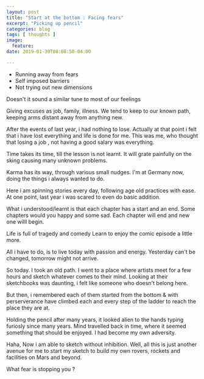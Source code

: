 ```yaml
---
layout: post
title: "Start at the bottom : Facing fears"
excerpt: "Picking up pencil"
categories: blog
tags: [ thoughts ]
image:
  feature:
date: 2019-01-30T08:08:50-04:00

---
```



* Running away from fears
* Self imposed barriers
* Not trying out new dimensions

Doesn't it sound a similar tune to most of our feelings

Giving excuses as job, family, illness. We tend to keep to our known path, keeping arms distant away 
from anything new.

After the events of last year, i had nothing to lose. Actually at that point i felt that 
i have lost everything and life is done for me. This was me, who thought that losing a job
, not having a good salary was everything.

Time takes its time, till the lesson is not learnt. It will grate painfully on the sking causing
many unknown problems. 

Karma has its way, through various small nudges. I'm at Germany now, doing the things i always wanted to do.

Here i am spinning stories every day, following age old practices with ease. At one point, last year
i was scared to even do basic addition.


What i understood/learnt is that each chapter has a start and an end. Some chapters would you happy
and some sad. Each chapter will end and new one willl begin.

Life is full of tragedy and comedy
Learn to enjoy the comic episode a little more.

All i have to do, is to live today with passion and energy. Yesterday can't be changed, 
tomorrow might not arrive.

So today. I took an old path. I went to a place where artists meet for a few hours and sketch
whatever comes to their mind. Looking at their sketchbooks was daunting, i felt like someone who
doesn't belong here.

But then, i remembered each of them started from the bottom & with perserverance have climbed
each and every step of the ladder to reach the place they are at.

Holding the pencil after many years, it looked alien to the hands typing furiosly since many years.
Mind travelled back in time, where it seemed something that should be enjoyed. I had become my own
adversity.

Haha,
Now i am able to sketch without inhibition. Well, all this is just another avenue for me
to start my sketch to build my own rovers, rockets and facilities on Mars and beyond.

What fear is stopping you ?
